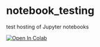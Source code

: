 # notebook_testing
test hosting of Jupyter notebooks

[![Open In Colab](https://colab.research.google.com/assets/colab-badge.svg)](https://github.com/DavidMenrath/notebook_testing/blob/main/week_1/notebook1.ipynb)
